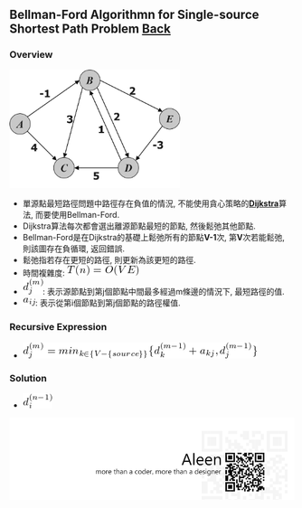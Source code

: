 ## Bellman-Ford Algorithmn for Single-source Shortest Path Problem	[Back](./../DP.md)

### Overview
<img src="./overview.png" width="60%">

- 單源點最短路徑問題中路徑存在負值的情況, 不能使用貪心策略的[**Dijkstra**]()算法, 而要使用Bellman-Ford.
- Dijkstra算法每次都會選出離源節點最短的節點, 然後鬆弛其他節點.
- Bellman-Ford是在Dijkstra的基礎上鬆弛所有的節點**V-1**次, 第**V**次若能鬆弛, 則該圖存在負循環, 返回錯誤. 
- 鬆弛指若存在更短的路徑, 則更新為該更短的路徑.
- 時間複雜度: <img src="./ove.png">
- <img src="./dmj.png">: 表示源節點到第j個節點中間最多經過m條邊的情況下, 最短路徑的值.
- <img src="./aij.png">: 表示從第i個節點到第j個節點的路徑權值.

### Recursive Expression
- <img src="./recursive_expression.png">

### Solution
- <img src="./solution.png">

<a href="http://aleen42.github.io/" target="_blank" ><img src="./../../../../pic/tail.gif"></a>
